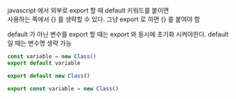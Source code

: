 javascript 에서 외부로 export 할 때 default 키워드를 붙이면  
사용하는 쪽에서 {} 를 생략할 수 있다. 그냥 export 로 하면 {} 를 붙여야 함  

default 가 아닌 변수를 export 할 때는 export 와 동시에 초기화 시켜야한다.
default 일 때는 변수명 생략 가능

```javascript
const variable = new Class()
export default variable

export default new Class()

export const variable = new Class()
```